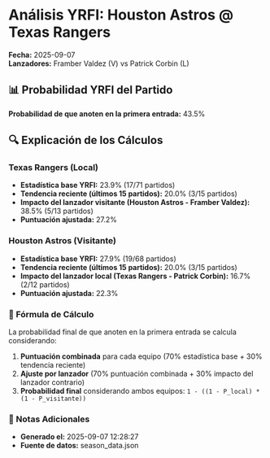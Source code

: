 # Análisis YRFI: Houston Astros @ Texas Rangers

**Fecha:** 2025-09-07  
**Lanzadores:** Framber Valdez (V) vs Patrick Corbin (L)

## 📊 Probabilidad YRFI del Partido

**Probabilidad de que anoten en la primera entrada:** 43.5%

## 🔍 Explicación de los Cálculos

### Texas Rangers (Local)
- **Estadística base YRFI:** 23.9% (17/71 partidos)
- **Tendencia reciente (últimos 15 partidos):** 20.0% (3/15 partidos)
- **Impacto del lanzador visitante (Houston Astros - Framber Valdez):** 38.5% (5/13 partidos)
- **Puntuación ajustada:** 27.2%

### Houston Astros (Visitante)
- **Estadística base YRFI:** 27.9% (19/68 partidos)
- **Tendencia reciente (últimos 15 partidos):** 20.0% (3/15 partidos)
- **Impacto del lanzador local (Texas Rangers - Patrick Corbin):** 16.7% (2/12 partidos)
- **Puntuación ajustada:** 22.3%

### 📝 Fórmula de Cálculo

La probabilidad final de que anoten en la primera entrada se calcula considerando:
1. **Puntuación combinada** para cada equipo (70% estadística base + 30% tendencia reciente)
2. **Ajuste por lanzador** (70% puntuación combinada + 30% impacto del lanzador contrario)
3. **Probabilidad final** considerando ambos equipos: `1 - ((1 - P_local) * (1 - P_visitante))`

### 📌 Notas Adicionales

- **Generado el:** 2025-09-07 12:28:27
- **Fuente de datos:** season_data.json
